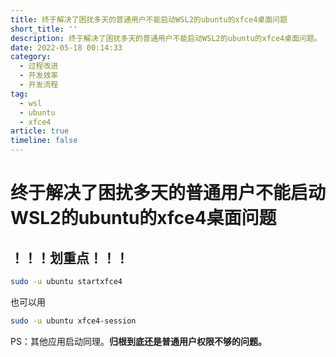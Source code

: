 ```yaml
---
title: 终于解决了困扰多天的普通用户不能启动WSL2的ubuntu的xfce4桌面问题
short_title: ''
description: 终于解决了困扰多天的普通用户不能启动WSL2的ubuntu的xfce4桌面问题。
date: 2022-05-18 00:14:33
category:
  - 过程改进
  - 开发效率
  - 开发流程
tag:
  - wsl
  - ubuntu
  - xfce4
article: true
timeline: false
---
```

# 终于解决了困扰多天的普通用户不能启动WSL2的ubuntu的xfce4桌面问题

## ！！！划重点！！！

```bash
sudo -u ubuntu startxfce4
```

也可以用

```bash
sudo -u ubuntu xfce4-session
```

PS：其他应用启动同理。**归根到底还是普通用户权限不够的问题。**